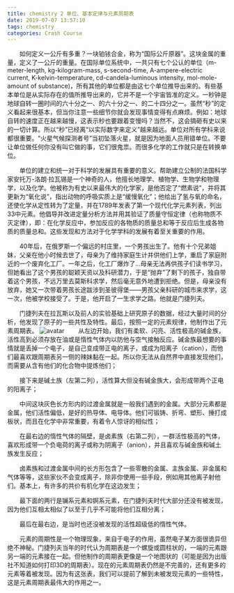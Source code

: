 ```yaml
---
title: chemistry 2 单位、基本定律与元素周期表
date: 2019-07-07 13:57:10
tags: chemistry
categories: Crash Course
---
```

　　如何定义一公斤有多重？一块铂铱合金，称为“国际公斤原器”。这块金属的重量，定义了一公斤的重量。在国际单位系统中，一共只有七个公认的单位（m-meter-length, kg-kilogram-mass, s-second-time, A-ampere-electric current, K-kelvin-temperature, cd-candela-luminous intensity, mol-mole-amount of substance)，所有其他的单位都是由这七个单位推导出来的。有些基本单位是从实际存在的值所推导出来的，它并不是一个宇宙皆准的定义。一秒钟是地球自转一圈时间的六十分之一、的六十分之一、的二十四分之一。虽然“秒”的定义看起来很基本，但当你注意一些细节你就会发现事情变得有点麻烦。例如：地球自转的速度正在越来越慢，这表示秒也要跟着变慢吗？当然不，这会搞砸有史以来的一切计算。所以“秒”已经离“以实际数字来定义”越来越远。单位对所有学科来说都很重要。“火星气候探测者号”当初坠落火星，就是因为地面人员用错单位。不要让单位做任何你没有叫它做的事，它们很鬼祟。而很多化学的工作就只是在转换单位。

　　单位的建立和统一对于科学的发展具有重要的意义。帮助建立公制的法国科学家安托万-洛朗·拉瓦锡是一个神奇的人，他擅长地理学、植物学、生物学和物理学，以及化学。他被称为有史以来最伟大的化学家，是他否定了“燃素说”，并将其更新为“氧化说”，指出动物的呼吸实质上是“缓慢氧化”；他给出了氢与氧的命名，还使化学从定性转为了定量，并在1789年发表了第一个现代化学元素列表，列出33中元素。他倡导并改进定量分析方法并用其验证了质量守恒定律（也称物质不灭定律），即：在化学反应中，参加反应的各物质的质量总和等于反应后生成各物质的质量总和。这些发现和方法对于化学学科的发展有着至关重要的作用。

　　40年后，在俄罗斯一个偏远的村庄里，一个男孩出生了。他有十个兄弟姐妹，父亲在他小时候去世了，母亲为了维持家庭生计并供他们上学，重启了家庭附近的一个废弃化工厂。一年之后，化工厂爆炸了…母亲无法再供孩子们读书学习，但她看出了这个男孩的聪颖天资以及科研潜力，于是“抛弃”了剩下的孩子，独自带着这个男孩，不远万里去莫斯科求学，然后毫无意外地遭到拒绝。但是，母亲没有放弃，她又一次带着男孩长途跋涉到圣彼得堡——男孩父亲科研的城市来求学，这一次，他被学校接受了。于是，他开启了一生求学之路。他就是门捷列夫。

　　门捷列夫在拉瓦斯以及前人的实验基础上研究原子的数据，经过大量时间的分析，他发现了原子的一些共性及特性。最后，按照一定的元素规律，他制作出了元素周期表。
![avatar](https://img2018.cnblogs.com/blog/1549437/201907/1549437-20190707133659632-1806748567.png)
　　从左边开始，我们有柔软、闪亮、活性极高的碱金族，活性高到必须存放在油或是惰性气体内以防他与空气接触反应。碱金族最想要的事情就是丢掉一个电子，是自己变成带正电的离子，或成为阳离子（cation），而他们最喜欢跟周期表另一侧的辣妹黏在一起。所以你无法从自然界中直接发现他们，而需要从含有他们的化合物中提炼他们；

　　接下来是碱土族（左第二列），活性算大但没有碱金族大，会形成带两个正电的阳离子；

　　中间这块灰色长方形内的过渡金属就是一般我们遇到的金属。大部分元素都是金属，他们活性偏低，是好的热导体、电导体。他们可锻铸、折弯、塑形、捶打成板状，而且在化学中非常重要，有着令人惊讶的相似性；

　　在最右边的惰性气体的隔壁，是卤素族（右第二列），一群活性极高的气体，喜欢形成带一个负电荷的离子或称为阴离子（anion），并且喜欢与碱金族和碱土族发生反应；

　　卤素族和过渡金属中间的长方形包含了一些零散的金属、主族金属、非金属和气体等等，这些家伙不会变成离子，除非你使用一些手段，例如用其他离子射他们。基本上，有许多的共价有机化学在这边发生；

　　最下面的两行是镧系元素和锕系元素，在门捷列夫时代大部分还没有被发现，因为他们互相太相似了以至于几乎不可能将他们互相分离；

　　最后在最右边，是当时也还没被发现的活性超级低的惰性气体。

　　元素的周期性是一个物理现象，来自于电子的作用，虽然电子某方面很诡异但绝不神秘。门捷列夫当年的时代认为周期表是一个螺旋或圆柱状的，一端的元素跟另一端的元素接在一起。但他制作的周期表更像是一个地图状的（可能是因为出版社不知道如何打印3D的周期表）。现在的元素周期表仍然是不完善的，还有更多的元素等着被发现。因为有这张表，我们可以提前了解到未被发现元素的一些特性，这是元素周期表最伟大的作用之一。